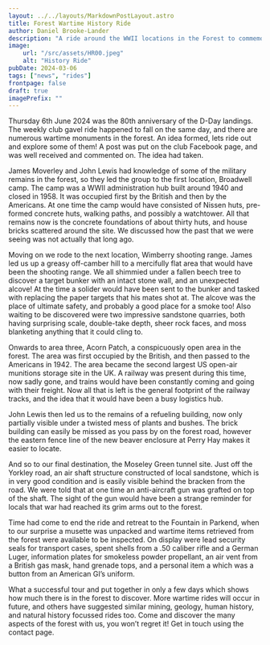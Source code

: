 ```yaml
---
layout: ../../layouts/MarkdownPostLayout.astro
title: Forest Wartime History Ride
author: Daniel Brooke-Lander
description: "A ride around the WWII locations in the Forest to commemorate the D-day 80th anniversary"
image:
    url: "/src/assets/HR00.jpeg"
    alt: "History Ride"
pubDate: 2024-03-06
tags: ["news", "rides"]
frontpage: false
draft: true
imagePrefix: ""
---
```



Thursday 6th June 2024 was the 80th anniversary of the D-Day landings. The weekly club gavel ride happened to fall on the same day, and there are numerous wartime monuments in the forest. An idea formed, lets ride out and explore some of them! A post was put on the club Facebook page, and was well received and commented on. The idea had taken.

James Moverley and John Lewis had knowledge of some of the military remains in the forest, so they led the group to the first location, Broadwell camp. The camp was a WWII administration hub built around 1940 and closed in 1958. It was occupied first by the British and then by the Americans. At one time the camp would have consisted of Nissen huts, pre-formed concrete huts, walking paths, and possibly a watchtower. All that remains now is the concrete foundations of about thirty huts, and house bricks scattered around the site. We discussed how the past that we were seeing was not actually that long ago.

Moving on we rode to the next location, Wimberry shooting range. James led us up a greasy off-camber hill to a mercifully flat area that would have been the shooting range. We all shimmied under a fallen beech tree to discover a target bunker with an intact stone wall, and an unexpected alcove! At the time a solider would have been sent to the bunker and tasked with replacing the paper targets that his mates shot at. The alcove was the place of ultimate safety, and probably a good place for a smoke too! Also waiting to be discovered were two impressive sandstone quarries, both having surprising scale, double-take depth, sheer rock faces, and moss blanketing anything that it could cling to.

Onwards to area three, Acorn Patch, a conspicuously open area in the forest. The area was first occupied by the British, and then passed to the Americans in 1942. The area became the second largest US open-air munitions storage site in the UK. A railway was present during this time, now sadly gone, and trains would have been constantly coming and going with their freight. Now all that is left is the general footprint of the railway tracks, and the idea that it would have been a busy logistics hub.

John Lewis then led us to the remains of a refueling building, now only partially visible under a twisted mess of plants and bushes. The brick building can easily be missed as you pass by on the forest road, however the eastern fence line of the new beaver enclosure at Perry Hay makes it easier to locate.

And so to our final destination, the Moseley Green tunnel site. Just off the Yorkley road, an air shaft structure constructed of local sandstone, which is in very good condition and is easily visible behind the bracken from the road. We were told that at one time an anti-aircraft gun was grafted on top of the shaft. The sight of the gun would have been a strange reminder for locals that war had reached its grim arms out to the forest.

Time had come to end the ride and retreat to the Fountain in Parkend, when to our surprise a  musette was unpacked and wartime items retrieved from the forest were available to be inspected. On display were lead security seals for transport cases, spent shells from a .50 caliber rifle and a German Luger, information plates for smokeless powder propellant, an air vent from a British gas mask, hand grenade tops, and a personal item a which was a button from an American GI’s uniform.

What a successful tour and put together in only a few days which shows how much there is in the forest to discover. More wartime rides will occur in future, and others have suggested similar mining, geology, human history, and natural history focussed rides too. Come and discover the many aspects of the forest with us, you won’t regret it! Get in touch using the contact page.